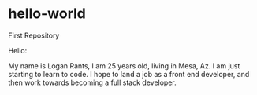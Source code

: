 # hello-world
First Repository

Hello:

My name is Logan Rants, I am 25 years old, living in Mesa, Az. I am just starting to learn to code.
I hope to land a job as a front end developer, and then work towards becoming a full stack developer.
